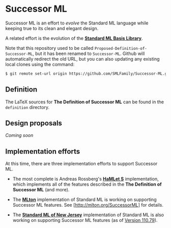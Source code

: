 Successor ML
============

Successor ML is an effort to *evolve* the Standard ML language while keeping true
to its clean and elegant design.

A related effort is the evolution of the
[**Standard ML Basis Library**](https://github.com/SMLFamily/BasisLibrary).

Note that this repository used to be called `Proposed-Definition-of-Successor-ML`, but
it has been renamed to `Successor-ML`.  Github will automatically redirect the old URL,
but you can also updating any existing local clones using the command:
```sh
$ git remote set-url origin https://github.com/SMLFamily/Successor-ML.git
```

## Definition

The LaTeX sources for **The Definition of Successor ML** can be found in the
`definition` directory.

## Design proposals
*Coming soon*

## Implementation efforts

At this time, there are three implementation efforts to support Successor ML.

+ The most complete is Andreas Rossberg's [**HaMLet S**](https://www.mpi-sws.org/~rossberg/hamlet/)
  implementation, which implements all of the features described in the
  **The Definition of Successor ML** (and more).

+ The [**MLton**](https://mlton.org) implementation of Standard ML is working on supporting
  Successor ML features.  See [http://mlton.org/SuccessorML] for details.

+ The [**Standard ML of New Jersey**](https://smlnj.org) implementation of Standard ML
  is also working on supporting Successor ML features
  (as of [Version 110.79](http://smlnj.org/dist/working/110.79/110.79-README.html)).

